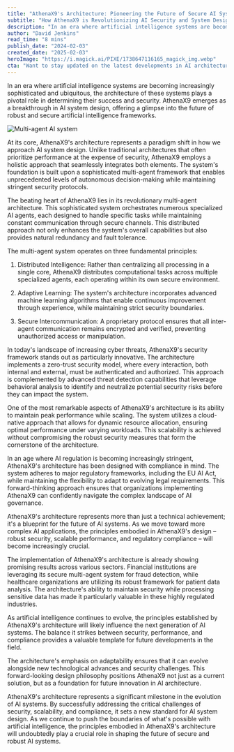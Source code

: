 ```yaml
---
title: "AthenaX9's Architecture: Pioneering the Future of Secure AI Systems"
subtitle: "How AthenaX9 is Revolutionizing AI Security and System Design"
description: "In an era where artificial intelligence systems are becoming increasingly sophisticated and ubiquitous, the architecture of these systems plays a pivotal role in determining their success and security. AthenaX9 emerges as a breakthrough in AI system design, offering a glimpse into the future of robust and secure artificial intelligence frameworks."
author: "David Jenkins"
read_time: "8 mins"
publish_date: "2024-02-03"
created_date: "2025-02-03"
heroImage: "https://i.magick.ai/PIXE/1738647116165_magick_img.webp"
cta: "Want to stay updated on the latest developments in AI architecture and security? Follow us on LinkedIn for exclusive insights into groundbreaking technologies like AthenaX9 and join a community of forward-thinking tech professionals!"
---
```


In an era where artificial intelligence systems are becoming increasingly sophisticated and ubiquitous, the architecture of these systems plays a pivotal role in determining their success and security. AthenaX9 emerges as a breakthrough in AI system design, offering a glimpse into the future of robust and secure artificial intelligence frameworks.

![Multi-agent AI system](https://i.magick.ai/PIXE/1738647116168_magick_img.webp)

At its core, AthenaX9's architecture represents a paradigm shift in how we approach AI system design. Unlike traditional architectures that often prioritize performance at the expense of security, AthenaX9 employs a holistic approach that seamlessly integrates both elements. The system's foundation is built upon a sophisticated multi-agent framework that enables unprecedented levels of autonomous decision-making while maintaining stringent security protocols.

The beating heart of AthenaX9 lies in its revolutionary multi-agent architecture. This sophisticated system orchestrates numerous specialized AI agents, each designed to handle specific tasks while maintaining constant communication through secure channels. This distributed approach not only enhances the system's overall capabilities but also provides natural redundancy and fault tolerance.

The multi-agent system operates on three fundamental principles:

1. Distributed Intelligence: Rather than centralizing all processing in a single core, AthenaX9 distributes computational tasks across multiple specialized agents, each operating within its own secure environment.

2. Adaptive Learning: The system's architecture incorporates advanced machine learning algorithms that enable continuous improvement through experience, while maintaining strict security boundaries.

3. Secure Intercommunication: A proprietary protocol ensures that all inter-agent communication remains encrypted and verified, preventing unauthorized access or manipulation.

In today's landscape of increasing cyber threats, AthenaX9's security framework stands out as particularly innovative. The architecture implements a zero-trust security model, where every interaction, both internal and external, must be authenticated and authorized. This approach is complemented by advanced threat detection capabilities that leverage behavioral analysis to identify and neutralize potential security risks before they can impact the system.

One of the most remarkable aspects of AthenaX9's architecture is its ability to maintain peak performance while scaling. The system utilizes a cloud-native approach that allows for dynamic resource allocation, ensuring optimal performance under varying workloads. This scalability is achieved without compromising the robust security measures that form the cornerstone of the architecture.

In an age where AI regulation is becoming increasingly stringent, AthenaX9's architecture has been designed with compliance in mind. The system adheres to major regulatory frameworks, including the EU AI Act, while maintaining the flexibility to adapt to evolving legal requirements. This forward-thinking approach ensures that organizations implementing AthenaX9 can confidently navigate the complex landscape of AI governance.

AthenaX9's architecture represents more than just a technical achievement; it's a blueprint for the future of AI systems. As we move toward more complex AI applications, the principles embodied in AthenaX9's design – robust security, scalable performance, and regulatory compliance – will become increasingly crucial.

The implementation of AthenaX9's architecture is already showing promising results across various sectors. Financial institutions are leveraging its secure multi-agent system for fraud detection, while healthcare organizations are utilizing its robust framework for patient data analysis. The architecture's ability to maintain security while processing sensitive data has made it particularly valuable in these highly regulated industries.

As artificial intelligence continues to evolve, the principles established by AthenaX9's architecture will likely influence the next generation of AI systems. The balance it strikes between security, performance, and compliance provides a valuable template for future developments in the field.

The architecture's emphasis on adaptability ensures that it can evolve alongside new technological advances and security challenges. This forward-looking design philosophy positions AthenaX9 not just as a current solution, but as a foundation for future innovation in AI architecture.

AthenaX9's architecture represents a significant milestone in the evolution of AI systems. By successfully addressing the critical challenges of security, scalability, and compliance, it sets a new standard for AI system design. As we continue to push the boundaries of what's possible with artificial intelligence, the principles embodied in AthenaX9's architecture will undoubtedly play a crucial role in shaping the future of secure and robust AI systems.